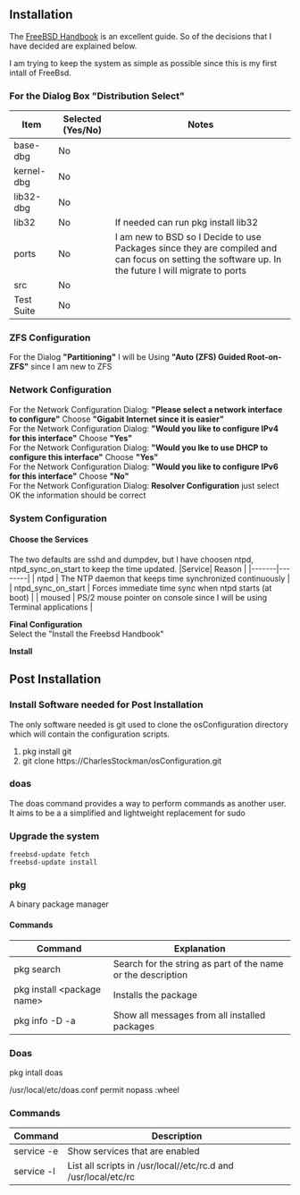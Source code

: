 ## Installation
The [FreeBSD Handbook](https://docs.freebsd.org/en/books/handbook/) is an excellent guide.  So of the decisions that I have decided are 
explained below.

I am trying to keep the system as simple as possible since this is my first intall of FreeBsd.

### For the Dialog Box "Distribution Select" 
|Item | Selected (Yes/No) | Notes |
|-----|------------|-------|
|base-dbg | No | |
|kernel-dbg | No ||
|lib32-dbg| No ||
|lib32| No |  If needed can run pkg install lib32 |
|ports| No | I am new to BSD so I Decide to use Packages since they are compiled and can focus on setting the software up.  In the future I will migrate to ports |
|src| No ||
|Test Suite | No ||

### ZFS Configuration</b>
For the Dialog <b>"Partitioning"</b> I will be Using <b>"Auto (ZFS) Guided Root-on-ZFS"</b> since I am new to ZFS

### Network Configuration</b>
For the Network Configuration Dialog: <b>"Please select a network interface to configure"</b> Choose <b>"Gigabit Internet since it is easier"</b><br>
For the Network Configuration Dialog: <b>"Would you like to configure IPv4 for this interface"</b> Choose <b>"Yes"</b><br>
For the Network Configuration Dialog: <b>"Would you lke to use DHCP to configure this interface"</b> Choose <b>"Yes"</b><br>
For the Network Configuration Dialog: <b>"Would you like to configure IPv6 for this interface"</b> Choose <b>"No"</b><br>
For the Network Configuration Dialog: <b>Resolver Configuration</b> just select OK the information should be correct

### System Configuration
#### Choose the Services
The two defaults are sshd and dumpdev, but I have choosen ntpd, ntpd_sync_on_start to keep the time updated.
|Service| Reason |
|-------|--------|
| ntpd | The NTP daemon that keeps time synchronized continuously |
| ntpd_sync_on_start | Forces immediate time sync when ntpd starts (at boot) |
| moused | PS/2 mouse pointer on console since I will be using Terminal applications |

<b>Final Configuration</b><br>
Select the "Install the Freebsd Handbook"

<b>Install</b>

## Post Installation

### Install Software needed for Post Installation

The only software needed is git used to clone the osConfiguration directory which will contain the configuration scripts.

<ol>
  <li>pkg install git</li>
  <li>git clone https://CharlesStockman/osConfiguration.git</li>
</ol>

### doas
The doas command provides a way to perform commands as another user. It aims to be a a simplified and lightweight replacement for sudo



### Upgrade the system
```
freebsd-update fetch
freebsd-update install
```

### pkg 
A binary package manager

#### Commands
|Command|Explanation|
|-------|-----------|
|pkg search <string> | Search for the string as part of the name or the description |
|pkg install &lt;package name&gt; | Installs the package |
|pkg info -D -a | Show all messages from all installed packages|

### Doas

pkg intall doas

/usr/local/etc/doas.conf 
  permit nopass :wheel

### Commands 

|Command|Description|
|-------|-----------|
|service -e |Show services that are enabled|
|service -l |List all scripts in /usr/local//etc/rc.d and /usr/local/etc/rc|
